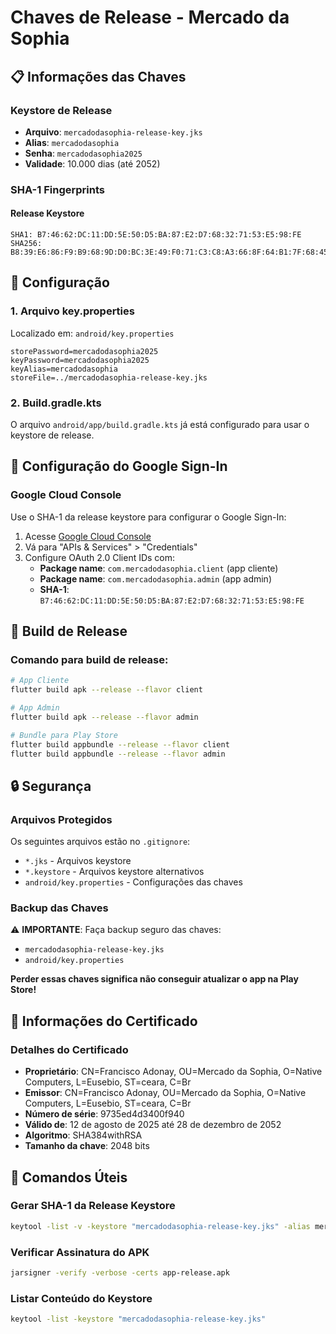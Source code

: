 # Chaves de Release - Mercado da Sophia

## 📋 Informações das Chaves

### Keystore de Release
- **Arquivo**: `mercadodasophia-release-key.jks`
- **Alias**: `mercadodasophia`
- **Senha**: `mercadodasophia2025`
- **Validade**: 10.000 dias (até 2052)

### SHA-1 Fingerprints

#### Release Keystore
```
SHA1: B7:46:62:DC:11:DD:5E:50:D5:BA:87:E2:D7:68:32:71:53:E5:98:FE
SHA256: B8:39:E6:86:F9:B9:68:9D:D0:BC:3E:49:F0:71:C3:C8:A3:66:8F:64:B1:7F:68:45:58:53:BB:C3:E5:80:7C:51
```

## 🔧 Configuração

### 1. Arquivo key.properties
Localizado em: `android/key.properties`
```properties
storePassword=mercadodasophia2025
keyPassword=mercadodasophia2025
keyAlias=mercadodasophia
storeFile=../mercadodasophia-release-key.jks
```

### 2. Build.gradle.kts
O arquivo `android/app/build.gradle.kts` já está configurado para usar o keystore de release.

## 📱 Configuração do Google Sign-In

### Google Cloud Console
Use o SHA-1 da release keystore para configurar o Google Sign-In:

1. Acesse [Google Cloud Console](https://console.cloud.google.com/)
2. Vá para "APIs & Services" > "Credentials"
3. Configure OAuth 2.0 Client IDs com:
   - **Package name**: `com.mercadodasophia.client` (app cliente)
   - **Package name**: `com.mercadodasophia.admin` (app admin)
   - **SHA-1**: `B7:46:62:DC:11:DD:5E:50:D5:BA:87:E2:D7:68:32:71:53:E5:98:FE`

## 🚀 Build de Release

### Comando para build de release:
```bash
# App Cliente
flutter build apk --release --flavor client

# App Admin
flutter build apk --release --flavor admin

# Bundle para Play Store
flutter build appbundle --release --flavor client
flutter build appbundle --release --flavor admin
```

## 🔒 Segurança

### Arquivos Protegidos
Os seguintes arquivos estão no `.gitignore`:
- `*.jks` - Arquivos keystore
- `*.keystore` - Arquivos keystore alternativos
- `android/key.properties` - Configurações das chaves

### Backup das Chaves
⚠️ **IMPORTANTE**: Faça backup seguro das chaves:
- `mercadodasophia-release-key.jks`
- `android/key.properties`

**Perder essas chaves significa não conseguir atualizar o app na Play Store!**

## 📝 Informações do Certificado

### Detalhes do Certificado
- **Proprietário**: CN=Francisco Adonay, OU=Mercado da Sophia, O=Native Computers, L=Eusebio, ST=ceara, C=Br
- **Emissor**: CN=Francisco Adonay, OU=Mercado da Sophia, O=Native Computers, L=Eusebio, ST=ceara, C=Br
- **Número de série**: 9735ed4d3400f940
- **Válido de**: 12 de agosto de 2025 até 28 de dezembro de 2052
- **Algoritmo**: SHA384withRSA
- **Tamanho da chave**: 2048 bits

## 🔄 Comandos Úteis

### Gerar SHA-1 da Release Keystore
```bash
keytool -list -v -keystore "mercadodasophia-release-key.jks" -alias mercadodasophia
```

### Verificar Assinatura do APK
```bash
jarsigner -verify -verbose -certs app-release.apk
```

### Listar Conteúdo do Keystore
```bash
keytool -list -keystore "mercadodasophia-release-key.jks"
```

